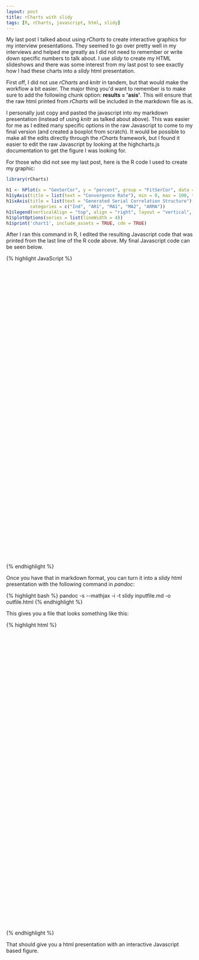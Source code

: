 ```yaml
---
layout: post
title: rCharts with slidy
tags: [R, rCharts, javascript, html, slidy]
---
```


My last post I talked about using *rCharts* to create interactive graphics for my interview presentations.  They seemed to go over pretty well in my interviews and helped me greatly as I did not need to remember or write down specific numbers to talk about.  I use *slidy* to create my HTML slideshows and there was some interest from my last post to see exactly how I had these charts into a *slidy* html presentation.

First off, I did not use *rCharts* and *knitr* in tandem, but that would make the workflow a bit easier.  The major thing you'd want to remember is to make sure to add the following chunk option: **results = 'asis'**.  This will ensure that the raw html printed from *rCharts* will be included in the markdown file as is.

I personally just copy and pasted the javascript into my markdown presentation (instead of using *knitr* as talked about above).  This was easier for me as I edited many specific options in the raw Javascript to come to my final version (and created a boxplot from scratch).  It would be possible to make all the edits directly through the *rCharts* framework, but I found it easier to edit the raw Javascript by looking at the highcharts.js documentation to get the figure I was looking for.

For those who did not see my last post, here is the R code I used to create my graphic:


```r
library(rCharts)

h1 <- hPlot(x = "GenSerCor", y = "percent", group = "FitSerCor", data = converge)
h1$yAxis(title = list(text = "Convergence Rate"), min = 0, max = 100, tickInterval = 10)
h1$xAxis(title = list(text = "Generated Serial Correlation Structure"),
         categories = c("Ind", "AR1", "MA1", "MA2", "ARMA"))
h1$legend(verticalAlign = "top", align = "right", layout = "vertical", title = list(text = "Fitted SC"))
h1$plotOptions(series = list(lineWidth = 4))
h1$print('chart1', include_assets = TRUE, cdn = TRUE)
```


After I ran this command in R, I edited the resulting Javascript code that was printed from the last line of the R code above.  My final Javascript code can be seen below.

{% highlight JavaScript %}
<script type='text/javascript' src=http://code.jquery.com/jquery-1.9.1.min.js></script>
<script type='text/javascript' src=http://code.highcharts.com/highcharts.js></script>
<script type='text/javascript' src=http://code.highcharts.com/highcharts-more.js></script>
<script type='text/javascript' src=http://code.highcharts.com/modules/exporting.js></script> 
 <style>
  .rChart {
    display: block;
    margin-left: auto; 
    margin-right: auto;
    width: 800px;
    height: 400px;
    font-size: 200%;
  }  
  </style>
<div id = 'chart1' class = 'rChart highcharts'></div>
<script type='text/javascript'>
    (function($){
        $(function () {
            var chart = new Highcharts.Chart({
 "dom": "chart1",
"width":            800,
"height":            400,
"credits": {
 "href": null,
"text": null 
},
"exporting": {
 "enabled": false 
},
"title": {
 "text": null 
},
"yAxis": [
 {
 title: {
 text: "Convergence Rate",
  style: {
   fontWeight: 'bold',
   fontSize: '20px'
   }
 },
 labels: {
  formatter: function() {
   return this.value + '%';
  },
  style: {
   fontSize: '18px'
  }
 },
"min":              0,
"max":            100,
"tickInterval":             10 ,
minRange: 10
} 
],
"series": [
 {
 "data": [
 [ "Ind",
   68.38 
],
[ "AR1",
   64.88 
],
[ "MA1",
   55.12 
],
[ "MA2",
   61.98 
],
[ "ARMA",
   42.17 
] 
],
events: {
            mouseOver: function () {
                this.update({
                    color: 'black'
                });                
            },
            mouseOut: function () {
                this.update({
                    color: '#e41a1c'
                }); 
            }
        },
"color": "#e41a1c",
"name": "AR1",
"type": null,
dashStyle: 'Solid',
"marker": {
 "radius":              6
} 
},
{
 "data": [
 [ "Ind",
  65.1 
],
[ "AR1",
   60.45 
],
[ "MA1",
  63.68 
],
[ "MA2",
  54.88 
],
[ "ARMA",
   63.6 
] 
],
events: {
            mouseOver: function () {
                this.update({
                    color: 'black'
                });                
            },
            mouseOut: function () {
                this.update({
                    color: '#377eb8'
                }); 
            }
        },
"color": "#377eb8",
"name": "ARMA",
"type": null,
dashStyle: 'ShortDash',
"marker": {
 "radius":              6 
} 
},
{
 "data": [
 ["Ind",
  72.48 
],
[ "AR1",
  93.88 
],
[ "MA1",
  92.23 
],
[ "MA2",
  95.62 
],
[ "ARMA",
  98.37 
] 
],
events: {
            mouseOver: function () {
                this.update({
                    color: 'black'
                });                
            },
            mouseOut: function () {
                this.update({
                    color: '#4daf4a'
                }); 
            }
        },
"color": "#4daf4a",
"name": "Ind",
"type": null,
dashStyle: 'Dash',
"marker": {
 "radius":              6 
} 
},
{
 "data": [
 [ "Ind",
  71.02 
],
[ "AR1",
   81.37 
],
[ "MA1",
   69.15 
],
[ "MA2",
   84.5 
],
[ "ARMA",
   88.02 
] 
],
events: {
            mouseOver: function () {
                this.update({
                    color: 'black'
                });                
            },
            mouseOut: function () {
                this.update({
                    color: '#984ea3'
                }); 
            }
        },
"color": "#984ea3",
"name": "MA1",
"type": null,
dashStyle: 'ShortDot',
"marker": {
 "radius":              6
} 
},
{
 "data": [
 [ "Ind",
   67.23 
],
[ "AR1",
   70.78 
],
[ "MA1",
   65.93 
],
[ "MA2",
   68.83 
],
[ "ARMA",
   72.9 
] 
],
events: {
            mouseOver: function () {
                this.update({
                    color: 'black'
                });                
            },
            mouseOut: function () {
                this.update({
                    color: '#ff7f00'
                }); 
            }
        },
"color": "#ff7f00",
"name": "MA2",
"type": null,
dashStyle: 'DashDot',
"marker": {
 "radius":              6 
} 
} 
],
"xAxis": [
 {
 title: {
 text: "Generated Serial Correlation Structure",
  style:{
   fontWeight: 'bold',
   fontSize: '20px'
 }
},
labels: {
 style: {
  fontSize: '18px',
  fontWeight: 'bold'
 }
},
"categories": [ "Ind", "AR1", "MA1", "MA2", "ARMA" ] 
} 
],
"subtitle": {
 "text": null 
},
"legend": {
 "verticalAlign": "top",
"align": "right",
"layout": "vertical",
symbolWidth: 40,
"title": {
 "text": "Fitted SC" 
} 
},
"plotOptions": {
 "series": {
 "lineWidth":   4 
} 
},
"id": "chart1",
"chart": {
 "renderTo": "chart1", 
 zoomType: "y",
 "style": {
 fontSize: "24px"
 },
 resetZoomButton: {
  position: {
   align: 'left'
  }
 }
} 
});
        });
    })(jQuery);
</script>
{% endhighlight %}

Once you have that in markdown format, you can turn it into a *slidy* html presentation with the following command in *pandoc*:

{% highlight bash %}
pandoc -s --mathjax -i -t slidy inputfile.md -o outfile.html
{% endhighlight %}

This gives you a file that looks something like this:

{% highlight html %}
<?xml version="1.0" encoding="utf-8"?>
<!DOCTYPE html PUBLIC "-//W3C//DTD XHTML 1.0 Strict//EN"
 "http://www.w3.org/TR/xhtml1/DTD/xhtml1-strict.dtd">
<html xmlns="http://www.w3.org/1999/xhtml">
<head>
  <meta http-equiv="Content-Type" content="text/html; charset=utf-8" />
  <meta http-equiv="Content-Style-Type" content="text/css" />
  <meta name="generator" content="pandoc" />
  <meta name="author" content="Your Name" />
  <title>Witty Title</title>
  <style type="text/css">code{white-space: pre;}</style>
  <link rel="stylesheet" type="text/css" media="screen, projection, print"
    href="http://www.w3.org/Talks/Tools/Slidy2/styles/slidy.css" />
<script src="http://www.w3.org/Talks/Tools/Slidy2/scripts/slidy.js"
    charset="utf-8" type="text/javascript"></script>
<script type='text/javascript' src=http://code.jquery.com/jquery-1.9.1.min.js></script>
<script type='text/javascript' src=http://code.highcharts.com/highcharts.js></script>
<script type='text/javascript' src=http://code.highcharts.com/highcharts-more.js></script>
<script type='text/javascript' src=http://code.highcharts.com/modules/exporting.js></script>
 <style>
  .rChart {
    display: block;
    margin-left: auto; 
    margin-right: auto;
    width: 1000px;
    height: 800px;
    font-size: 200%;
  }  
  </style>
<script src="http://cdn.mathjax.org/mathjax/latest/MathJax.js?config=TeX-AMS-MML_HTMLorMML" type="text/javascript">MathJax.Hub.Queue(["Typeset",MathJax.Hub]);</script>
 <!--   <script src="http://www.w3.org/Talks/Tools/Slidy2/scripts/slidy.js"
    charset="utf-8" type="text/javascript"></script> -->
</head>
<body>
<div id = 'chart1' class = 'rChart'></div>
<script type='text/javascript'>
    (function($){
        $(function () {
            var chart = new Highcharts.Chart({
 "dom": "chart1",
"width":            1000,
"height":            600,
"credits": {
 "href": null,
"text": null 
},
"exporting": {
 "enabled": false 
},
"title": {
 "text": null 
},
"yAxis": [
 {
 title: {
 text: "Convergence Rate",
  style: {
   fontWeight: 'bold',
   fontSize: '20px'
   }
 },
 labels: {
  formatter: function() {
   return this.value + '%';
  },
  style: {
   fontSize: '18px'
  }
 },
"min":              0,
"max":            100,
"tickInterval":             10 ,
minRange: 10
} 
],
"series": [
 {
 "data": [
 [ "Ind",
  68.38 
],
[ "AR1",
  64.88 
],
[ "MA1",
  55.12 
],
[ "MA2",
  61.98 
],
[ "ARMA",
  42.17 
] 
],
events: {
            mouseOver: function () {
                this.update({
                    color: 'black'
                });                
            },
            mouseOut: function () {
                this.update({
                    color: '#e41a1c'
                }); 
            }
        },
"color": "#e41a1c",
"name": "AR1",
"type": null,
dashStyle: 'Solid',
"marker": {
 "radius":              6
} 
},
{
 "data": [
 [ "Ind",
  65.1 
],
[ "AR1",
  60.45 
],
[ "MA1",
  63.68 
],
[ "MA2",
  54.88 
],
[ "ARMA",
   63.6 
] 
],
events: {
            mouseOver: function () {
                this.update({
                    color: 'black'
                });                
            },
            mouseOut: function () {
                this.update({
                    color: '#377eb8'
                }); 
            }
        },
"color": "#377eb8",
"name": "ARMA",
"type": null,
dashStyle: 'ShortDash',
"marker": {
 "radius":              6 
} 
},
{
 "data": [
 [ "Ind",
  72.48 
],
[ "AR1",
  93.88 
],
[ "MA1",
   92.23 
],
[ "MA2",
   95.62 
],
[ "ARMA",
   98.37 
] 
],
events: {
            mouseOver: function () {
                this.update({
                    color: 'black'
                });                
            },
            mouseOut: function () {
                this.update({
                    color: '#4daf4a'
                }); 
            }
        },
"color": "#4daf4a",
"name": "Ind",
"type": null,
dashStyle: 'Dash',
"marker": {
 "radius":              6 
} 
},
{
 "data": [
 [ "Ind",
   71.02 
],
[ "AR1",
   81.37 
],
[ "MA1",
   69.15 
],
[ "MA2",
   84.5 
],
[ "ARMA",
   88.02 
] 
],
events: {
            mouseOver: function () {
                this.update({
                    color: 'black'
                });                
            },
            mouseOut: function () {
                this.update({
                    color: '#984ea3'
                }); 
            }
        },
"color": "#984ea3",
"name": "MA1",
"type": null,
dashStyle: 'ShortDot',
"marker": {
 "radius":              6
} 
},
{
 "data": [
 [ "Ind",
   67.23 
],
[ "AR1",
   70.78 
],
[ "MA1",
   65.93 
],
[ "MA2",
   68.83 
],
[ "ARMA",
    72.9 
] 
],
events: {
            mouseOver: function () {
                this.update({
                    color: 'black'
                });                
            },
            mouseOut: function () {
                this.update({
                    color: '#ff7f00'
                }); 
            }
        },
"color": "#ff7f00",
"name": "MA2",
"type": null,
dashStyle: 'DashDot',
"marker": {
 "radius":              6 
} 
} 
],
"xAxis": [
 {
 title: {
 text: "Generated Serial Correlation Structure",
  style:{
   fontWeight: 'bold',
   fontSize: '20px'
 }
},
labels: {
 style: {
  fontSize: '18px',
  fontWeight: 'bold'
 }
},
"categories": [ "Ind", "AR1", "MA1", "MA2", "ARMA" ] 
} 
],
"subtitle": {
 "text": null 
},
"legend": {
 "verticalAlign": "top",
"align": "right",
"layout": "vertical",
symbolWidth: 40,
"title": {
 "text": "Fitted SC" 
} 
},
"plotOptions": {
 "series": {
 "lineWidth":              4 
} 
},
"id": "chart1",
"chart": {
 "renderTo": "chart1", 
 zoomType: "y",
 "style": {
 fontSize: "24px"
 },
 resetZoomButton: {
  position: {
   align: 'left'
  }
 }
} 
});
        });
    })(jQuery);
</script>
</div>
</body>
</html>
{% endhighlight %}

That should give you a html presentation with an interactive Javascript based figure.
